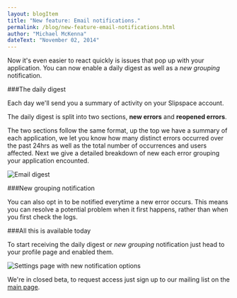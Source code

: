 ```yaml
---
layout: blogItem  
title: "New feature: Email notifications."
permalink: /blog/new-feature-email-notifications.html
author: "Michael McKenna"
dateText: "November 02, 2014"
---
```


Now it's even easier to react quickly is issues that pop up with your application. You can now enable a daily digest as well as a *new grouping* notification.

###The daily digest

Each day we'll send you a summary of activity on your Slipspace account. 

The daily digest is split into two sections, **new errors** and **reopened errors**.

The two sections follow the same format, up the top we have a summary of each application, we let you know how many distinct errors occurred over the past 24hrs as well as the total number of occurrences and users affected. Next we give a detailed breakdown of new each error grouping your application encounted.

![Email digest](https://dl.dropboxusercontent.com/u/88845372/slipspace/email-digest.png "Email digest")

###New grouping notification

You can also opt in to be notified everytime a new error occurs. This means you can resolve a potential problem when it first happens, rather than when you first check the logs.

###All this is available today

To start receiving the daily digest or *new grouping* notification just head to your profile page and enabled them.

![Settings page with new notification options](https://dl.dropboxusercontent.com/u/88845372/slipspace/email-notification-settings.png "Settings page with new notification options")

We're in closed beta, to request access just sign up to our mailing list on the [main page](http://slipspace.co/).

